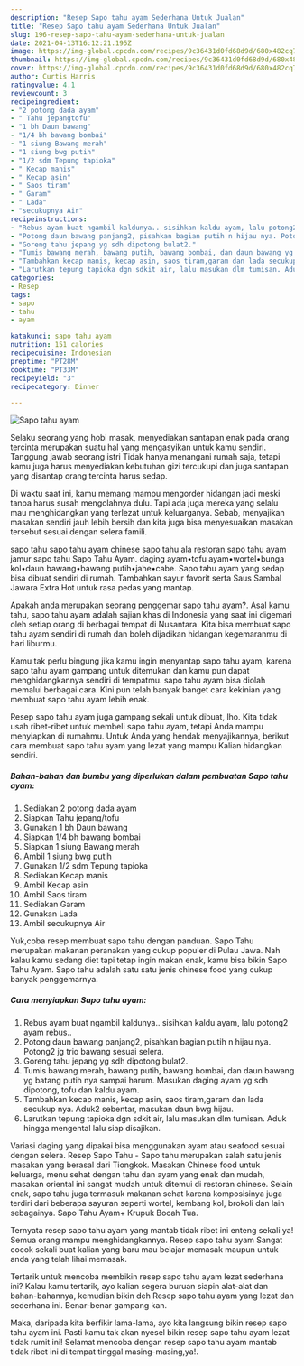 ```yaml
---
description: "Resep Sapo tahu ayam Sederhana Untuk Jualan"
title: "Resep Sapo tahu ayam Sederhana Untuk Jualan"
slug: 196-resep-sapo-tahu-ayam-sederhana-untuk-jualan
date: 2021-04-13T16:12:21.195Z
image: https://img-global.cpcdn.com/recipes/9c36431d0fd68d9d/680x482cq70/sapo-tahu-ayam-foto-resep-utama.jpg
thumbnail: https://img-global.cpcdn.com/recipes/9c36431d0fd68d9d/680x482cq70/sapo-tahu-ayam-foto-resep-utama.jpg
cover: https://img-global.cpcdn.com/recipes/9c36431d0fd68d9d/680x482cq70/sapo-tahu-ayam-foto-resep-utama.jpg
author: Curtis Harris
ratingvalue: 4.1
reviewcount: 3
recipeingredient:
- "2 potong dada ayam"
- " Tahu jepangtofu"
- "1 bh Daun bawang"
- "1/4 bh bawang bombai"
- "1 siung Bawang merah"
- "1 siung bwg putih"
- "1/2 sdm Tepung tapioka"
- " Kecap manis"
- " Kecap asin"
- " Saos tiram"
- " Garam"
- " Lada"
- "secukupnya Air"
recipeinstructions:
- "Rebus ayam buat ngambil kaldunya.. sisihkan kaldu ayam, lalu potong2 ayam rebus.."
- "Potong daun bawang panjang2, pisahkan bagian putih n hijau nya. Potong2 jg trio bawang sesuai selera."
- "Goreng tahu jepang yg sdh dipotong bulat2."
- "Tumis bawang merah, bawang putih, bawang bombai, dan daun bawang yg batang putih nya sampai harum. Masukan daging ayam yg sdh dipotong, tofu dan kaldu ayam."
- "Tambahkan kecap manis, kecap asin, saos tiram,garam dan lada secukup nya. Aduk2 sebentar, masukan daun bwg hijau."
- "Larutkan tepung tapioka dgn sdkit air, lalu masukan dlm tumisan. Aduk hingga mengental lalu siap disajikan."
categories:
- Resep
tags:
- sapo
- tahu
- ayam

katakunci: sapo tahu ayam 
nutrition: 151 calories
recipecuisine: Indonesian
preptime: "PT28M"
cooktime: "PT33M"
recipeyield: "3"
recipecategory: Dinner

---
```



![Sapo tahu ayam](https://img-global.cpcdn.com/recipes/9c36431d0fd68d9d/680x482cq70/sapo-tahu-ayam-foto-resep-utama.jpg)

Selaku seorang yang hobi masak, menyediakan santapan enak pada orang tercinta merupakan suatu hal yang mengasyikan untuk kamu sendiri. Tanggung jawab seorang istri Tidak hanya menangani rumah saja, tetapi kamu juga harus menyediakan kebutuhan gizi tercukupi dan juga santapan yang disantap orang tercinta harus sedap.

Di waktu  saat ini, kamu memang mampu mengorder hidangan jadi meski tanpa harus susah mengolahnya dulu. Tapi ada juga mereka yang selalu mau menghidangkan yang terlezat untuk keluarganya. Sebab, menyajikan masakan sendiri jauh lebih bersih dan kita juga bisa menyesuaikan masakan tersebut sesuai dengan selera famili. 

sapo tahu sapo tahu ayam chinese sapo tahu ala restoran sapo tahu ayam jamur sapo tahu Sapo Tahu Ayam. daging ayam•tofu ayam•wortel•bunga kol•daun bawang•bawang putih•jahe•cabe. Sapo tahu ayam yang sedap bisa dibuat sendiri di rumah. Tambahkan sayur favorit serta Saus Sambal Jawara Extra Hot untuk rasa pedas yang mantap.

Apakah anda merupakan seorang penggemar sapo tahu ayam?. Asal kamu tahu, sapo tahu ayam adalah sajian khas di Indonesia yang saat ini digemari oleh setiap orang di berbagai tempat di Nusantara. Kita bisa membuat sapo tahu ayam sendiri di rumah dan boleh dijadikan hidangan kegemaranmu di hari liburmu.

Kamu tak perlu bingung jika kamu ingin menyantap sapo tahu ayam, karena sapo tahu ayam gampang untuk ditemukan dan kamu pun dapat menghidangkannya sendiri di tempatmu. sapo tahu ayam bisa diolah memalui berbagai cara. Kini pun telah banyak banget cara kekinian yang membuat sapo tahu ayam lebih enak.

Resep sapo tahu ayam juga gampang sekali untuk dibuat, lho. Kita tidak usah ribet-ribet untuk membeli sapo tahu ayam, tetapi Anda mampu menyiapkan di rumahmu. Untuk Anda yang hendak menyajikannya, berikut cara membuat sapo tahu ayam yang lezat yang mampu Kalian hidangkan sendiri.

<!--inarticleads1-->

##### Bahan-bahan dan bumbu yang diperlukan dalam pembuatan Sapo tahu ayam:

1. Sediakan 2 potong dada ayam
1. Siapkan  Tahu jepang/tofu
1. Gunakan 1 bh Daun bawang
1. Siapkan 1/4 bh bawang bombai
1. Siapkan 1 siung Bawang merah
1. Ambil 1 siung bwg putih
1. Gunakan 1/2 sdm Tepung tapioka
1. Sediakan  Kecap manis
1. Ambil  Kecap asin
1. Ambil  Saos tiram
1. Sediakan  Garam
1. Gunakan  Lada
1. Ambil secukupnya Air


Yuk,coba resep membuat sapo tahu dengan panduan. Sapo Tahu merupakan makanan peranakan yang cukup populer di Pulau Jawa. Nah kalau kamu sedang diet tapi tetap ingin makan enak, kamu bisa bikin Sapo Tahu Ayam. Sapo tahu adalah satu satu jenis chinese food yang cukup banyak penggemarnya. 

<!--inarticleads2-->

##### Cara menyiapkan Sapo tahu ayam:

1. Rebus ayam buat ngambil kaldunya.. sisihkan kaldu ayam, lalu potong2 ayam rebus..
1. Potong daun bawang panjang2, pisahkan bagian putih n hijau nya. Potong2 jg trio bawang sesuai selera.
1. Goreng tahu jepang yg sdh dipotong bulat2.
1. Tumis bawang merah, bawang putih, bawang bombai, dan daun bawang yg batang putih nya sampai harum. Masukan daging ayam yg sdh dipotong, tofu dan kaldu ayam.
1. Tambahkan kecap manis, kecap asin, saos tiram,garam dan lada secukup nya. Aduk2 sebentar, masukan daun bwg hijau.
1. Larutkan tepung tapioka dgn sdkit air, lalu masukan dlm tumisan. Aduk hingga mengental lalu siap disajikan.


Variasi daging yang dipakai bisa menggunakan ayam atau seafood sesuai dengan selera. Resep Sapo Tahu - Sapo tahu merupakan salah satu jenis masakan yang berasal dari Tiongkok. Masakan Chinese food untuk keluarga, menu sehat dengan tahu dan ayam yang enak dan mudah, masakan oriental ini sangat mudah untuk ditemui di restoran chinese. Selain enak, sapo tahu juga termasuk makanan sehat karena komposisinya juga terdiri dari beberapa sayuran seperti wortel, kembang kol, brokoli dan lain sebagainya. Sapo Tahu Ayam+ Krupuk Bocah Tua. 

Ternyata resep sapo tahu ayam yang mantab tidak ribet ini enteng sekali ya! Semua orang mampu menghidangkannya. Resep sapo tahu ayam Sangat cocok sekali buat kalian yang baru mau belajar memasak maupun untuk anda yang telah lihai memasak.

Tertarik untuk mencoba membikin resep sapo tahu ayam lezat sederhana ini? Kalau kamu tertarik, ayo kalian segera buruan siapin alat-alat dan bahan-bahannya, kemudian bikin deh Resep sapo tahu ayam yang lezat dan sederhana ini. Benar-benar gampang kan. 

Maka, daripada kita berfikir lama-lama, ayo kita langsung bikin resep sapo tahu ayam ini. Pasti kamu tak akan nyesel bikin resep sapo tahu ayam lezat tidak rumit ini! Selamat mencoba dengan resep sapo tahu ayam mantab tidak ribet ini di tempat tinggal masing-masing,ya!.

